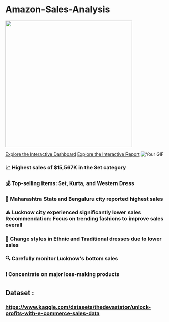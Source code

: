 # Amazon-Sales-Analysis
<img src="https://file-cdn.sider.ai/image/U0Z6HK2EX7/0cb29eae-8b73-4e33-a01f-a8bd3153457c.gif?Key-Pair-Id=K344F5VVSSM536&Policy=eyJTdGF0ZW1lbnQiOlt7IlJlc291cmNlIjoiaHR0cHM6Ly9maWxlLWNkbi5zaWRlci5haS9pbWFnZS9VMFo2SEsyRVg3LyoiLCJDb25kaXRpb24iOnsiRGF0ZUxlc3NUaGFuIjp7IkFXUzpFcG9jaFRpbWUiOjE3MDgzMzk3MjF9fX1dfQ__&Signature=e09iR2eKPXeVcOrsjkcdKeLQE~abUpKuMehn2RkdeqCc73ASfZcAfs0yv1j4TTR3PI2G4mh1OtYl0fAffBriMaw2k8hp4t9hgIo90uo4kCBvK-mbkHHKo99Uqp0hgxn5-bC6xLZZpYtOm60rRGiduYfcL8QZP8a~Nx~XVIvRooxXsJoYogGz-0jopKUBu2f2N3IAilO4IBAoNyLIN7KEHADlekpgGaLJRr70uGXVAcIdh1mDyPo1DE~vhOzQj~v4W~J7aIoW~9DIsKC3ptn3lZ4qnhYartL-cgxC5aegZ4v6bWHLT~8l42Dh29ilVamt9xVkarcqSdzKY3~JNzYLKg__" width="400">



</p>
<a href=https://app.powerbi.com/view?r=eyJrIjoiMjhlNGYxMzMtMjE4ZC00MjMwLTgyNTgtZTE5MjMwNGM3OTJlIiwidCI6ImRmODY3OWNkLWE4MGUtNDVkOC05OWFjLWM4M2VkN2ZmOTVhMCJ9&pageName=ReportSection">Explore the Interactive Dashboard</a>
<a href=https://app.powerbi.com/view?r=eyJrIjoiMjhlNGYxMzMtMjE4ZC00MjMwLTgyNTgtZTE5MjMwNGM3OTJlIiwidCI6ImRmODY3OWNkLWE4MGUtNDVkOC05OWFjLWM4M2VkN2ZmOTVhMCJ9&pageName=ReportSection">Explore the Interactive Report</a>

<img src="" alt="Your GIF">


### :chart_with_upwards_trend: Highest sales of $15,567K in the Set category

### :moneybag: Top-selling items: Set, Kurta, and Western Dress
### :round_pushpin: Maharashtra State and Bengaluru city reported highest sales

### :warning: Lucknow city experienced significantly lower sales Recommendation: Focus on trending fashions to improve sales overall
  
### :dress: Change styles in Ethnic and Traditional dresses due to lower sales

### :mag: Carefully monitor Lucknow's bottom sales

### :exclamation: Concentrate on major loss-making products

## Dataset : 
### https://www.kaggle.com/datasets/thedevastator/unlock-profits-with-e-commerce-sales-data


